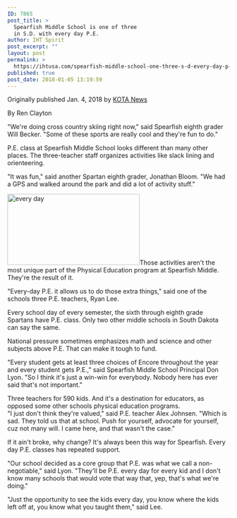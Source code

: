 ```yaml
---
ID: 7865
post_title: >
  Spearfish Middle School is one of three
  in S.D. with every day P.E.
author: IHT Spirit
post_excerpt: ""
layout: post
permalink: >
  https://ihtusa.com/spearfish-middle-school-one-three-s-d-every-day-p-e/
published: true
post_date: 2018-01-05 13:19:59
---
```

Originally published Jan. 4, 2018 by <a href="http://www.kotatv.com/content/news/Spearfish-Middle-School-is-one-of-three-in-SD-with-every-day-PE-468071253.html" target="_blank" rel="nofollow noopener">KOTA News</a>

By Ren Clayton

"We're doing cross country skiing right now," said Spearfish eighth grader Will Becker. "Some of these sports are really cool and they're fun to do."

P.E. class at Spearfish Middle School looks different than many other places. The three-teacher staff organizes activities like slack lining and orienteering.

"It was fun," said another Spartan eighth grader, Jonathan Bloom. "We had a GPS and walked around the park and did a lot of activity stuff."

<!--more--><a href="https://ihtusa.com/wp-content/uploads/2018/01/SPEARFISHPE1.jpg"><img class="alignleft size-medium wp-image-7863" src="https://ihtusa.com/wp-content/uploads/2018/01/SPEARFISHPE1-300x161.jpg" alt="every day" width="300" height="161" /></a>Those activities aren't the most unique part of the Physical Education program at Spearfish Middle. They're the result of it.

"Every-day P.E. it allows us to do those extra things," said one of the schools three P.E. teachers, Ryan Lee.

Every school day of every semester, the sixth through eighth grade Spartans have P.E. class. Only two other middle schools in South Dakota can say the same.

National pressure sometimes emphasizes math and science and other subjects above P.E. That can make it tough to fund.

"Every student gets at least three choices of Encore throughout the year and every student gets P.E.," said Spearfish Middle School Principal Don Lyon. "So I think it's just a win-win for everybody. Nobody here has ever said that's not important."
<div id="gdm-ad-728x90-A" class="gdm-ad" data-google-query-id="CMu957qswdgCFVWyTwod7FwEzg">
<div id="google_ads_iframe_/43459271/loc-desktop/kota/web/content/local_3__container__">Three teachers for 590 kids. And it's a destination for educators, as opposed some other schools physical education programs.</div>
</div>
"I just don't think they're valued," said P.E. teacher Alex Johnsen. "Which is sad. They told us that at school. Push for yourself, advocate for yourself, cuz not many will. I came here, and that wasn't the case."

If it ain't broke, why change? It's always been this way for Spearfish. Every day P.E. classes has repeated support.

"Our school decided as a core group that P.E. was what we call a non-negotiable," said Lyon. "They'll be P.E. every day for every kid and I don't know many schools that would vote that way that, yep, that's what we're doing."

"Just the opportunity to see the kids every day, you know where the kids left off at, you know what you taught them," said Lee.